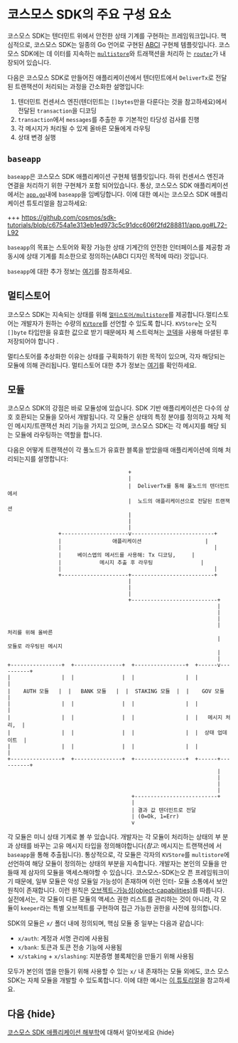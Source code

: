 <!--
order: 4
-->

# 코스모스 SDK의 주요 구성 요소

코스모스 SDK는 텐더민트 위에서 안전한 상태 기계를 구현하는 프레임워크입니다. 핵
심적으로, 코스모스 SDK는 일종의 Go 언어로 구현된
[ABCI](./sdk-app-architecture.md#abci) 구현체 템플릿입니다. 코스모스 SDK에는 데
이터를 지속하는 [`multistore`](../core/store.md#multistore)와 트래잭션을 처리하
는 [`router`](../core/baseapp.md#routing)가 내장되어 있습니다.

다음은 코스모스 SDK로 만들어진 애플리케이션에서 텐더민트에서 `DeliverTx`로 전달
된 트랜잭션이 처리되는 과정을 간소화한 설명입니다:

1. 텐더민트 컨센서스 엔진(텐더민트는 `[]bytes`만을 다룬다는 것을 참고하세요)에서
   전달된 `transaction`을 디코딩
2. `transaction`에서 `messages`를 추출한 후 기본적인 타당성 검사를 진행
3. 각 메시지가 처리될 수 있게 올바른 모듈에게 라우팅
4. 상태 변경 실행

## `baseapp`

`baseapp`은 코스모스 SDK 애플리케이션 구현체 템플릿입니다. 하위 컨센서스 엔진과
연결을 처리하기 위한 구현체가 포함 되어있습니다. 통상, 코스모스 SDK 애플리케이션
에서는 [`app.go`](../basics/app-anatomy.md#core-application-file)내에
`baseapp`을 임베딩합니다. 이에 대한 예시는 코스모스 SDK 애플리케이션 튜토리얼을
참고하세요:

+++
https://github.com/cosmos/sdk-tutorials/blob/c6754a1e313eb1ed973c5c91dcc606f2fd288811/app.go#L72-L92

`baseapp`의 목표는 스토어와 확장 가능한 상태 기계간의 안전한 인터페이스를 제공함
과 동시에 상태 기계를 최소한으로 정의하는(ABCI 디자인 목적에 따라) 것입니다.

`baseapp`에 대한 추가 정보는 [여기](../core/baseapp.md)를 참조하세요.

## 멀티스토어

코스모스 SDK는 지속되는 상태를 위해
[`멀티스토어/multistore`](../core/store.md#multistore)를 제공합니다.멀티스토어는
개발자가 원하는 수량의 [`KVtore`](../core/store.md#base-layer-kvtores)를 선언할
수 있도록 합니다. `KVStore`는 오직 `[]byte` 타입만을 유효한 값으로 받기 때문에자
체 스트럭쳐는 [코덱](../core/encoding.md)을 사용해 마셜된 후 저장되어야 합니다 .

멀티스토어를 추상화한 이유는 상태를 구획화하기 위한 목적이 있으며, 각자 해당되는
모듈에 의해 관리됩니다. 멀티스토어 대한 추가 정보는
[여기](../core/store.md#multistore)를 확인하세요.

## 모듈

코스모스 SDK의 강점은 바로 모듈성에 있습니다. SDK 기반 애플리케이션은 다수의 상
호 호환되는 모듈을 모아서 개발됩니다. 각 모듈은 상태의 특정 분야를 정의하고 자체
적인 메시지/트랜잭션 처리 기능을 가지고 있으며, 코스모스 SDK는 각 메시지를 해당
되는 모듈에 라우팅하는 역할을 합니다.

다음은 어떻게 트랜잭션이 각 풀노드가 유효한 블록을 받았을때 애플리케이션에 의해
처리되는지를 설명합니다:

```
                                      +
                                      |
                                      |  DeliverTx를 통해 풀노드의 텐더민트에서
                                      |  노드의 애플리케이션으로 전달된 트랜잭션
                                      |
                                      |
                                      |
                +---------------------v--------------------------+
                |                애플리케이션                    |
                |                                                |
                |     베이스앱의 메서드를 사용해: Tx 디코딩,     |
                |            메시지 추출 후 라우팅               |
                |                                                |
                +---------------------+--------------------------+
                                      |
                                      |
                                      |
                                      +---------------------------+
                                                                  |
                                                                  |
                                                                  |
                                                                  |  처리를 위해 올바른
                                                                  |  모듈로 라우팅된 메시지
                                                                  |
                                                                  |
+----------------+  +---------------+  +----------------+  +------v----------+
|                |  |               |  |                |  |                 |
|    AUTH 모듈   |  |   BANK 모듈   |  |  STAKING 모듈  |  |    GOV 모듈     |
|                |  |               |  |                |  |                 |
|                |  |               |  |                |  |   메시지 처리,  |
|                |  |               |  |                |  |  상태 업데이트  |
|                |  |               |  |                |  |                 |
+----------------+  +---------------+  +----------------+  +------+----------+
                                                                  |
                                                                  |
                                                                  |
                                                                  |
                                       +--------------------------+
                                       |
                                       | 결과 값 텐더민트로 전달
                                       | (0=Ok, 1=Err)
                                       v
```

각 모듈은 미니 상태 기계로 볼 쑤 있습니다. 개발자는 각 모듈이 처리하는 상태의 부
분과 상태를 바꾸는 고유 메시지 타입을 정의해야합니다(_참고_: 메시지는 트랜잭션에
서 `baseapp`을 통해 추출됩니다). 통상적으로, 각 모듈은 각자의 `KVStore`를
`multistore`에 선언하여 해당 모듈이 정의하는 상태의 부분을 지속합니다. 개발자는
본인의 모듈을 만들때 제 삼자의 모듈을 액세스해야할 수 있습니다. 코스모스-SDK는오
픈 프레임워크이기 때문에, 일부 모듈은 악성 모듈일 가능성이 존재하며 이런 인터-
모듈 소통에서 보안 원칙이 존재합니다. 이런 원칙은
[오브젝트-가능성(object-capabilities)](../core/ocap.md)를 따릅니다. 실전에서는,
각 모듈이 다른 모듈의 액세스 권한 리스트를 관리하는 것이 아니라, 각 모듈이
`keeper`라는 특별 오브젝트를 구현하여 접근 가능한 권한을 사전에 정의합니다.

SDK의 모듈은 `x/` 폴더 내에 정의되며, 핵심 모듈 중 일부는 다음과 같습니다:

- `x/auth`: 계정과 서명 관리에 사용됨
- `x/bank`: 토큰과 토큰 전송 기능에 사용됨
- `x/staking` + `x/slashing`: 지분증명 블록체인을 만들기 위해 사용됨

모두가 본인의 앱을 만들기 위해 사용할 수 있는 `x/` 내 존재하는 모듈 외에도, 코스
모스 SDK는 자체 모듈을 개발할 수 있도록합니다. 이에 대한 예시는
[이 튜토리얼](https://cosmos.network/docs/tutorial/keeper.html)을 참고하세요.

## 다음 {hide}

[코스모스 SDK 애플리케이션 해부학](../basics/app-anatomy.md)에 대해서 알아보세요
{hide}
